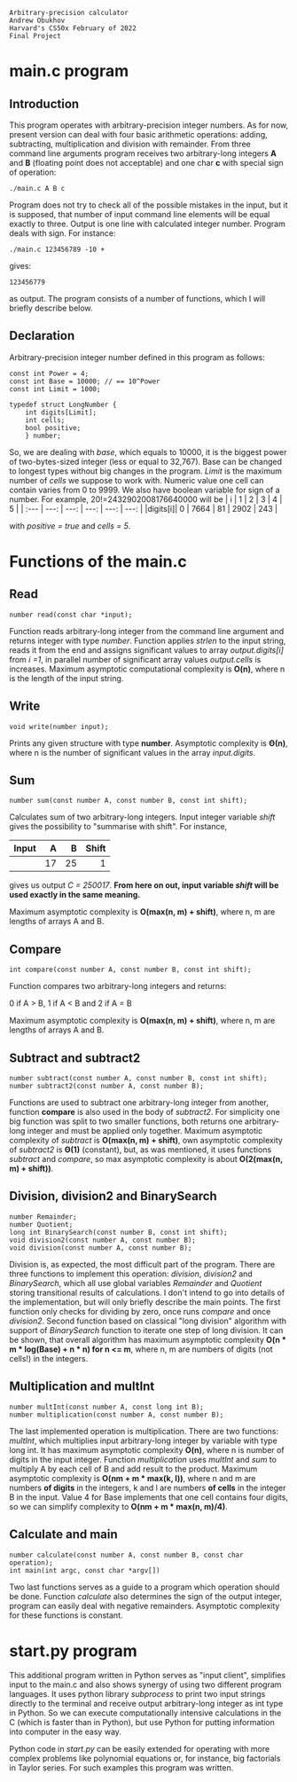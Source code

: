 ```
Arbitrary-precision calculator
Andrew Obukhov
Harvard's CS50x February of 2022
Final Project
```
# main.c program
## Introduction
This program operates with arbitrary-precision integer numbers. As for now, present version can deal with four basic arithmetic operations: adding, subtracting, multiplication and division with remainder. From three command line arguments program receives two arbitrary-long integers **A** and **B** (floating point does not acceptable) and one char **c** with special sign of operation:
```
./main.c A B c
```
Program does not try to check all of the possible mistakes in the input, but it is supposed, that number of input command line elements will be equal exactly to three. Output is one line with calculated integer number. Program deals with sign. For instance:
```
./main.c 123456789 -10 +
```
gives:
```
123456779
```
as output.
The program consists of a number of functions, which I will briefly describe below.
## Declaration
Arbitrary-precision integer number defined in this program as follows:
```
const int Power = 4;
const int Base = 10000; // == 10^Power
const int Limit = 1000;

typedef struct LongNumber {
    int digits[Limit];
    int cells;
    bool positive;
    } number;
```
So, we are dealing with *base*, which equals to 10000, it is the biggest power of two-bytes-sized integer (less or equal to 32,767). Base can be changed to longest types without big changes in the program. *Limit* is the maximum number of *cells* we suppose to work with. Numeric value one cell can contain varies from 0 to 9999. We also have boolean variable for sign of a number. For example, 20!=2432902008176640000 will be
| i    | 1 | 2 | 3 | 4 | 5 |
| :--- | ---: | ---: | ---: | ---: | ---: |
|digits[i]| 0 | 7664 | 81 | 2902 | 243 |

with *positive = true* and *cells = 5*.
# Functions of the main.c
## Read
```
number read(const char *input);
```
Function reads arbitrary-long integer from the command line argument and returns integer with type *number*. Function applies *strlen* to the input string, reads it from the end and assigns significant values to array *output.digits[i]* from *i =1*, in parallel number of significant array values *output.cells* is increases. Maximum asymptotic computational complexity is **O(n)**, where n is the length of the input string.

## Write
```
void write(number input);
```
Prints any given structure with type **number**. Asymptotic complexity is **Θ(n)**, where n is the number of significant values in the array *input.digits*.

## Sum
```
number sum(const number A, const number B, const int shift);
```
Calculates sum of two arbitrary-long integers. Input integer variable *shift* gives the possibility to "summarise with shift". For instance,

|Input|A|B|Shift|
|:---|---:|---:|---:|
||17|25|1|

gives us output *C = 250017*. **From here on out, input variable *shift* will be used exactly in the same meaning.**

Maximum asymptotic complexity is **O(max(n, m) + shift)**, where n, m are lengths of arrays A and B.

## Compare
```
int compare(const number A, const number B, const int shift);
```
Function compares two arbitrary-long integers and returns:

 0 if A > B, 1 if A < B and 2 if A = B

Maximum asymptotic complexity is **O(max(n, m) + shift)**, where n, m are lengths of arrays A and B.

## Subtract and subtract2
```
number subtract(const number A, const number B, const int shift);
number subtract2(const number A, const number B);
```
Functions are used to subtract one  arbitrary-long integer from another, function **compare** is also used in the body of *subtract2*. For simplicity one big function was split to two smaller functions, both returns one arbitrary-long integer and must be applied only together. Maximum asymptotic complexity of *subtract* is **O(max(n, m) + shift)**, own asymptotic complexity of *subtract2* is **Θ(1)** (constant), but, as was mentioned, it uses functions *subtract* and *compare*, so max asymptotic complexity is about **O(2(max(n, m) + shift))**.

## Division, division2 and BinarySearch
```
number Remainder;
number Quotient;
long int BinarySearch(const number B, const int shift);
void division2(const number A, const number B);
void division(const number A, const number B);
```
Division is, as expected, the most difficult part of the program. There are three functions to implement this operation: *division*, *division2* and *BinarySearch*, which all use global variables *Remainder* and *Quotient* storing transitional results of calculations. I don't intend to go into details of the implementation, but will only briefly describe the main points. The first function only checks for dividing by zero, once runs *compare* and once *division2*. Second function based on classical "long division" algorithm with support of *BinarySearch* function to iterate one step of long division. It can be shown, that overall algorithm has maximum asymptotic complexity **O(n * m * log(Base) + n * n) for n <= m**, where n, m are numbers of digits (not cells!) in the integers.

## Multiplication and multInt
```
number multInt(const number A, const long int B);
number multiplication(const number A, const number B);
```
The last implemented operation is multiplication. There are two functions: *multInt*, which multiplies input arbitrary-long integer by variable with type long int. It has maximum asymptotic complexity **O(n)**, where n is number of digits in the input integer. Function *multiplication* uses *multInt* and *sum* to multiply A by each cell of B and add result to the product. Maximum asymptotic complexity is **O(nm + m * max(k, l))**, where n and m are numbers **of digits** in the integers, k and l are numbers **of cells** in the integer B in the input. Value 4 for Base implements that one cell contains four digits, so we can simplify complexity to **O(nm + m * max(n, m)/4)**.

## Calculate and main
```
number calculate(const number A, const number B, const char operation);
int main(int argc, const char *argv[])
```
Two last functions serves as a guide to a program which operation should be done. Function *calculate* also determines the sign of the output integer, program can easily deal with negative remainders. Asymptotic complexity for these functions is constant.

# start.py program
This additional program written in Python serves as "input client", simplifies input to the main.c and also shows synergy of using two different program languages. It uses python library *subprocess* to print two input strings directly to the terminal and receive output arbitrary-long integer as int type in Python. So we can execute computationally intensive calculations in the C (which is faster than in Python), but use Python for putting information into computer in the easy way.

Python code in *start.py* can be easily extended for operating with more complex problems like polynomial equations or, for instance, big factorials in Taylor series. For such examples this program was written.